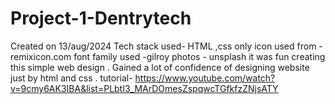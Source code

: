# Project-1-Dentrytech
Created on 13/aug/2024 
Tech stack used- HTML ,css only 
icon used from - remixicon.com
font family used -gilroy
photos - unsplash
it was fun creating this simple web design . Gained a lot of confidence of designing website just by html and css .
tutorial- https://www.youtube.com/watch?v=9cmy6AK3IBA&list=PLbtI3_MArDOmesZspqwcTGfkfzZNjsATY
